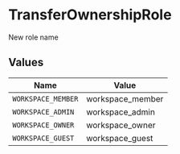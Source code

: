 # TransferOwnershipRole

New role name


## Values

| Name               | Value              |
| ------------------ | ------------------ |
| `WORKSPACE_MEMBER` | workspace_member   |
| `WORKSPACE_ADMIN`  | workspace_admin    |
| `WORKSPACE_OWNER`  | workspace_owner    |
| `WORKSPACE_GUEST`  | workspace_guest    |